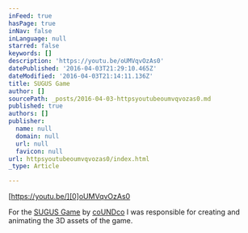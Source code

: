 ```yaml
---
inFeed: true
hasPage: true
inNav: false
inLanguage: null
starred: false
keywords: []
description: 'https://youtu.be/oUMVqvOzAs0'
datePublished: '2016-04-03T21:29:10.465Z'
dateModified: '2016-04-03T21:14:11.136Z'
title: SUGUS Game
author: []
sourcePath: _posts/2016-04-03-httpsyoutubeoumvqvozas0.md
published: true
authors: []
publisher:
  name: null
  domain: null
  url: null
  favicon: null
url: httpsyoutubeoumvqvozas0/index.html
_type: Article

---
```

[https://youtu.be/][0]oUMVqvOzAs0

For the [SUGUS Game][1] by [coUNDco][2] I was responsible for creating and animating the 3D assets of the game.

[0]: null
[1]: https://itunes.apple.com/ch/app/sugusgame/id453029514
[2]: http://coundco.ch/